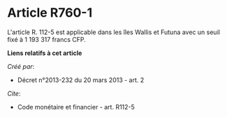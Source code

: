 # Article R760-1

L'article R. 112-5 est applicable dans les îles Wallis et Futuna avec un seuil fixé à 1 193 317 francs CFP.

**Liens relatifs à cet article**

_Créé par_:

  - Décret n°2013-232 du 20 mars 2013 - art. 2

_Cite_:

  - Code monétaire et financier - art. R112-5
